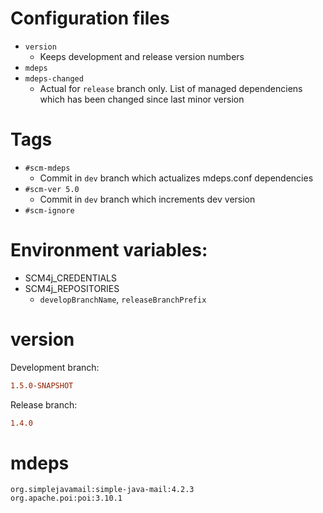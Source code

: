 # Configuration files
- `version`
  - Keeps development and release version numbers
- `mdeps`
- `mdeps-changed`
  - Actual for `release` branch only. List of managed dependenciens which has been changed since last minor version

# Tags
- `#scm-mdeps`
  - Commit in `dev` branch which actualizes mdeps.conf dependencies
- `#scm-ver 5.0`
  - Commit in `dev` branch which increments dev version
- `#scm-ignore`

# Environment variables:
- SCM4j_CREDENTIALS  
- SCM4j_REPOSITORIES
  - `developBranchName`, `releaseBranchPrefix`
  
# version

Development branch:
```ini
1.5.0-SNAPSHOT
```
Release  branch:
```ini
1.4.0
```  

# mdeps
```
org.simplejavamail:simple-java-mail:4.2.3
org.apache.poi:poi:3.10.1
```
